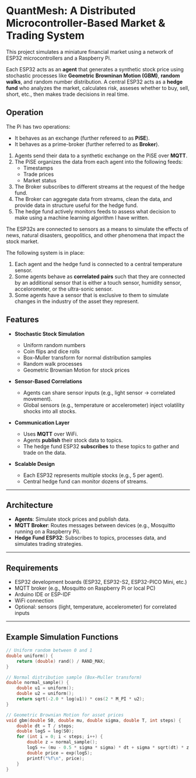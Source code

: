# QuantMesh: A Distributed Microcontroller-Based Market & Trading System
 
This project simulates a miniature financial market using a network of ESP32 microcontrollers and a Raspberry Pi.

Each ESP32 acts as an **agent** that generates a synthetic stock price using stochastic processes like **Geometric Browninan Motion (GBM)**, **random walks**, and random number distribution.
A central ESP32 acts as a **hedge fund** who analyzes the market, calculates risk, asseses whether to buy, sell, short, etc., then makes trade decisions in real time.

## Operation

The Pi has two operations:
- It behaves as an exchange (further refereed to as **PiSE**).
- It behaves as a prime-broker (further referred to as **Broker**).

1. Agents send their data to a synthetic exchange on the PiSE over **MQTT**.
2. The PiSE organizes the data from each agent into the following feeds:
    - Timestamps 
    - Trade prices 
    - Market status
3. The Broker subscribes to different streams at the request of the hedge fund.
4. The Broker can aggregate data from streams, clean the data, and provide data in structure useful for the hedge fund.
5. The hedge fund actively monitors feeds to assess what decision to make using a machine learning algorithm I have written.

The ESP32s are connected to sensors as a means to simulate the effects of news, natural disasters, geopolitics, and other phenomena that impact the stock market.

The following system is in place:
1. Each agent and the hedge fund is connected to a central temperature sensor.
2. Some agents behave as **correlated pairs** such that they are connected by an additional sensor that is either a touch sensor, humidity sensor, accelorometer, or the ultra-sonic sensor.
3. Some agents have a sensor that is exclusive to them to simulate changes in the industry of the asset they represent.

## Features

- **Stochastic Stock Simulation**
  - Uniform random numbers
  - Coin flips and dice rolls
  - Box–Muller transform for normal distribution samples
  - Random walk processes
  - Geometric Brownian Motion for stock prices

- **Sensor-Based Correlations**
  - Agents can share sensor inputs (e.g., light sensor → correlated movement).
  - Global sensors (e.g., temperature or accelerometer) inject volatility shocks into all stocks.

- **Communication Layer**
  - Uses **MQTT** over WiFi.
  - Agents **publish** their stock data to topics.
  - The hedge fund ESP32 **subscribes** to these topics to gather and trade on the data.

- **Scalable Design**
  - Each ESP32 represents multiple stocks (e.g., 5 per agent).
  - Central hedge fund can monitor dozens of streams.

---

## Architecture

- **Agents**: Simulate stock prices and publish data.  
- **MQTT Broker**: Routes messages between devices (e.g., Mosquitto running on a Raspberry Pi).  
- **Hedge Fund ESP32**: Subscribes to topics, processes data, and simulates trading strategies.

---

## Requirements

- ESP32 development boards (ESP32, ESP32-S2, ESP32-PICO Mini, etc.)
- MQTT broker (e.g., Mosquitto on Raspberry Pi or local PC)
- Arduino IDE or ESP-IDF
- WiFi connection
- Optional: sensors (light, temperature, accelerometer) for correlated inputs

---

## Example Simulation Functions

```c
// Uniform random between 0 and 1
double uniform() {
    return (double) rand() / RAND_MAX;
}

// Normal distribution sample (Box–Muller transform)
double normal_sample() {
    double u1 = uniform();
    double u2 = uniform();
    return sqrt(-2.0 * log(u1)) * cos(2 * M_PI * u2);
}

// Geometric Brownian Motion for asset prices
void gbm(double S0, double mu, double sigma, double T, int steps) {
    double dt = T / steps;
    double logS = log(S0);
    for (int i = 0; i < steps; i++) {
        double z = normal_sample();
        logS += (mu - 0.5 * sigma * sigma) * dt + sigma * sqrt(dt) * z;
        double price = exp(logS);
        printf("%f\n", price);
    }
}
```